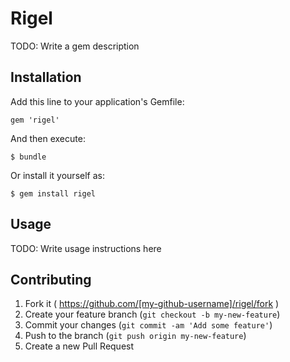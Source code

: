 # Rigel

TODO: Write a gem description

## Installation

Add this line to your application's Gemfile:

    gem 'rigel'

And then execute:

    $ bundle

Or install it yourself as:

    $ gem install rigel

## Usage

TODO: Write usage instructions here

## Contributing

1. Fork it ( https://github.com/[my-github-username]/rigel/fork )
2. Create your feature branch (`git checkout -b my-new-feature`)
3. Commit your changes (`git commit -am 'Add some feature'`)
4. Push to the branch (`git push origin my-new-feature`)
5. Create a new Pull Request
